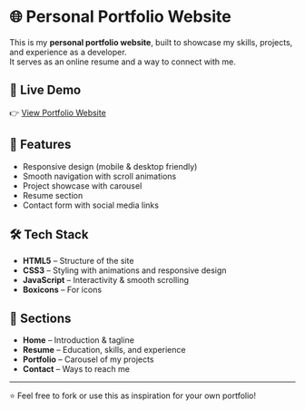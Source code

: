# 🌐 Personal Portfolio Website

This is my **personal portfolio website**, built to showcase my skills, projects, and experience as a developer.  
It serves as an online resume and a way to connect with me.  
## 🔗 Live Demo
👉 [View Portfolio Website](https://yourdomain.com) 

## 🚀 Features
- Responsive design (mobile & desktop friendly)  
- Smooth navigation with scroll animations  
- Project showcase with carousel  
- Resume section  
- Contact form with social media links  

## 🛠️ Tech Stack
- **HTML5** – Structure of the site  
- **CSS3** – Styling with animations and responsive design  
- **JavaScript** – Interactivity & smooth scrolling  
- **Boxicons** – For icons  

## 📂 Sections
- **Home** – Introduction & tagline  
- **Resume** – Education, skills, and experience  
- **Portfolio** – Carousel of my projects  
- **Contact** – Ways to reach me  

---

⭐ Feel free to fork or use this as inspiration for your own portfolio!

